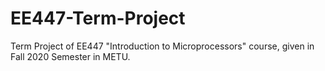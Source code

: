 # EE447-Term-Project
Term Project of EE447 "Introduction to Microprocessors" course, given in Fall 2020 Semester in METU.
